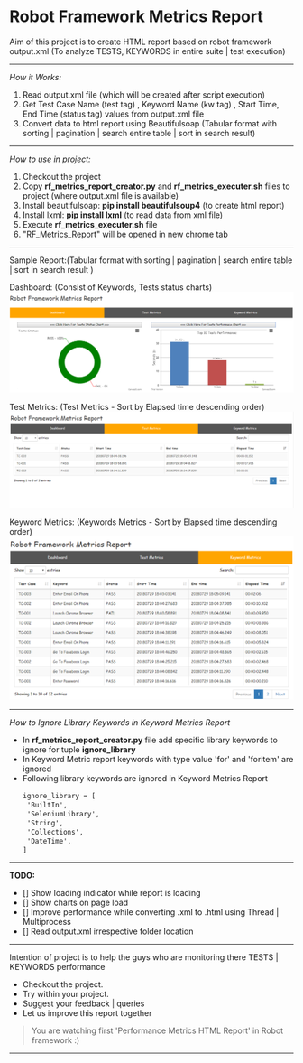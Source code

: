 # Robot Framework Metrics Report

Aim of this project is to create HTML report based on robot framework output.xml (To analyze TESTS, KEYWORDS in entire suite | test execution)

---

*How it Works:*

1. Read output.xml file (which will be created after script execution)
2. Get Test Case Name (test tag) , Keyword Name (kw tag) , Start Time, End Time (status tag) values from output.xml file
3. Convert data to html report using Beautifulsoap (Tabular format with sorting | pagination | search entire table | sort in search result)

---

*How to use in project:*

1. Checkout the project
2. Copy __rf_metrics_report_creator.py__ and __rf_metrics_executer.sh__ files to project (where output.xml file is available)
3. Install beautifulsoap: __pip install beautifulsoup4__  (to create html report)
4. Install lxml: __pip install lxml__ (to read data from xml file)
5. Execute __rf_metrics_executer.sh__ file
6. "RF_Metrics_Report" will be opened in new chrome tab

---

 Sample Report:(Tabular format with sorting | pagination | search entire table | sort in search result )
 
 Dashboard: (Consist of Keywords, Tests status charts)
 ![Screenshot](Dashboard_overview.PNG)

 Test Metrics:  (Test Metrics - Sort by Elapsed time descending order)
 ![Screenshot](TestMetrics.PNG)

 Keyword Metrics: (Keywords Metrics - Sort by Elapsed time descending order)
 ![Screenshot](Keyword_metrics.PNG)

---

*How to Ignore Library Keywords in Keyword Metrics Report*
 - In __rf_metrics_report_creator.py__ file add specific library keywords to ignore for tuple __ignore_library__
 - In Keyword Metric report keywords with type value 'for' and 'foritem' are ignored
 - Following library keywords are ignored in Keyword Metrics Report
    ```
    ignore_library = [
     'BuiltIn',
     'SeleniumLibrary',
     'String',
     'Collections',
     'DateTime',
    ] 
    ```
---

 **TODO:**
- [] Show loading indicator while report is loading
- [] Show charts on page load
- [] Improve performance while converting .xml to .html using Thread | Multiprocess
- [] Read output.xml irrespective folder location

---

Intention of project is to help the guys who are monitoring there TESTS | KEYWORDS performance

 - Checkout the project.
 - Try within your project.
 - Suggest your feedback | queries
 - Let us improve this report together

 > You are watching first 'Performance Metrics HTML Report' in Robot framework :)
 
---
